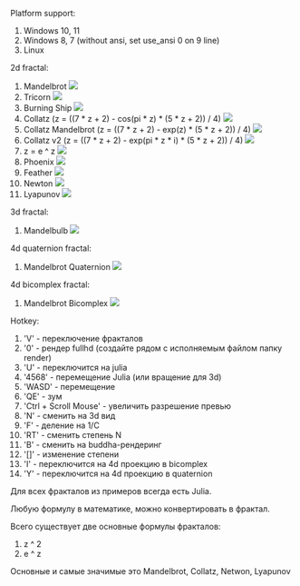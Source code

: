 Platform support:
1. Windows 10, 11
2. Windows 8, 7 (without ansi, set use_ansi 0 on 9 line)
3. Linux

2d fractal:
1. Mandelbrot
![](fractal6/pic/pic0.png)
2. Tricorn
![](fractal6/pic/pic1.png)
3. Burning Ship
![](fractal6/pic/pic2.png)
4. Collatz (z = ((7 * z + 2) - cos(pi * z) * (5 * z + 2)) / 4)
![](fractal6/pic/pic3.png)
5. Collatz Mandelbrot (z = ((7 * z + 2) - exp(z) * (5 * z + 2)) / 4)
![](fractal6/pic/pic4.png)
6. Collatz v2 (z = ((7 * z + 2) - exp(pi * z * i) * (5 * z + 2)) / 4)
![](fractal6/pic/pic5.png)
6. z = e ^ z
![](fractal6/pic/pic6.png)
7. Phoenix
![](fractal6/pic/pic7.png)
8. Feather
![](fractal6/pic/pic8.png)
9. Newton
![](fractal6/pic/pic9.png)
10. Lyapunov
![](fractal6/pic/pic10.png)

3d fractal:
1. Mandelbulb
![](fractal6/pic/pic11.png)

4d quaternion fractal:
1. Mandelbrot Quaternion
![](fractal6/pic/pic12.png)

4d bicomplex fractal:
1. Mandelbrot Bicomplex
![](fractal6/pic/pic13.png)

Hotkey:
1. 'V' - переключение фракталов
2. '0' - рендер fullhd (создайте рядом с исполняемым файлом папку render)
3. 'U' - переключится на julia
4. '4568' - перемещение Julia (или вращение для 3d)
5. 'WASD' - перемещение
6. 'QE' - зум
7. 'Ctrl + Scroll Mouse' - увеличить разрешение превью
8. 'N' - сменить на 3d вид
9. 'F' - деление на 1/C
10. 'RT' - сменить степень N
11. 'B' - сменить на buddha-рендеринг
12. '[]' - изменение степени
13. 'I' - переключится на 4d проекцию в bicomplex
14. 'Y' - переключится на 4d проекцию в quaternion

Для всех фракталов из примеров всегда есть Julia.

Любую формулу в математике, можно конвертировать в фрактал.

Всего существует две основные формулы фракталов:
1. z ^ 2
2. e ^ z

Основные и самые значимые это Mandelbrot, Collatz, Netwon, Lyapunov